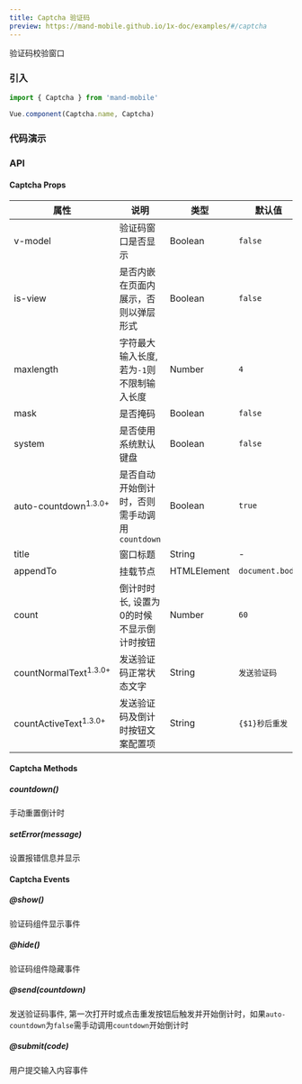 ```yaml
---
title: Captcha 验证码
preview: https://mand-mobile.github.io/1x-doc/examples/#/captcha
---
```


验证码校验窗口

### 引入

```javascript
import { Captcha } from 'mand-mobile'

Vue.component(Captcha.name, Captcha)
```

### 代码演示
<!-- DEMO -->

### API

#### Captcha Props
|属性 | 说明 | 类型 | 默认值|
|----|-----|------|------|
|v-model|验证码窗口是否显示|Boolean|`false`|
|is-view|是否内嵌在页面内展示，否则以弹层形式|Boolean|`false`|
|maxlength|字符最大输入长度, 若为`-1`则不限制输入长度|Number|`4`|
|mask|是否掩码|Boolean|`false`|
|system|是否使用系统默认键盘|Boolean|`false`|
|auto-countdown<sup class="version-after">1.3.0+</sup>|是否自动开始倒计时，否则需手动调用`countdown`|Boolean|`true`|
|title|窗口标题|String|-|
|appendTo|挂载节点|HTMLElement|`document.body`|
|count|倒计时时长, 设置为0的时候不显示倒计时按钮|Number|`60`|
|countNormalText<sup class="version-after">1.3.0+</sup>|发送验证码正常状态文字|String| `发送验证码` |
|countActiveText<sup class="version-after">1.3.0+</sup>|发送验证码及倒计时按钮文案配置项|String| `{$1}秒后重发` |

#### Captcha Methods

##### countdown()
手动重置倒计时

##### setError(message)
设置报错信息并显示

#### Captcha Events

##### @show()
验证码组件显示事件

##### @hide()
验证码组件隐藏事件

##### @send(countdown)
发送验证码事件, 第一次打开时或点击重发按钮后触发并开始倒计时，如果`auto-countdown`为`false`需手动调用`countdown`开始倒计时

##### @submit(code)
用户提交输入内容事件
